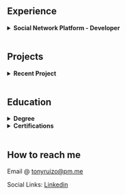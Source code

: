 ## Experience
<details><summary><strong>Social Network Platform - Developer</strong></summary>

<I>Currently in development: </I> 
<p>Joinameet.com</p>
<p>Join or create a group, plan events, RSVP, and invite others.</p>
<strong>Frontend:</strong> HTML5, CSS, Bootstrap, jQuery <br>
<strong>Backend:</strong> VB.NET <br>
<strong>Database:</strong> SQL Server
<br>
<strong>Frameworks:</strong> ASP.NET Webforms
</details>

<br>

## Projects
<details><summary><strong>Recent Project</strong></summary>
  <br>
  <p>Meta Capstone Project using <a href="https://react.dev/">React.js</a></p>
  <p></p><a href="https://tonyruizo-little-lemon.netlify.app/" target="_blank">
    <img src="metaCapstoneProject.gif" alt="project demo gif" height="200"/></a></p>
  <a href="https://github.com/tonyruizo-meta-coursera/capstone-little-lemon" target="_blank">View Code</a> | <a href="https://tonyruizo-little-lemon.netlify.app/" target="_blank"> View Demo</a>
</details>

<br>

## Education
<details><summary><strong>Degree</strong></summary><p>Computer Programming and Analysis A.S. @ <a href="https://www.hccfl.edu/academics/subjects/information-technology/computer-programming-and-analysis">HCC</a>.</p>
  <p><i>Present - Fall 2024</i></p></details>

<details><summary><strong>Certifications</strong></summary><p>Front-End Developer Certification - offered by <a href="https://www.coursera.org/professional-certificates/meta-front-end-developer#about">Meta staff</a>. 
  <p><img src="Meta-front-end-cert.png" width="250"
 height="200" /></p>
  Click <a href="https://github.com/tonyruizo-meta-coursera">here</a> to view repos.</p></details>

<br>

## How to reach me
<p>Email @ <a href="mailto:tonyruizo@pm.me">tonyruizo@pm.me<a/></p>
<p>Social Links: <a href="https://www.linkedin.com/in/tonyruizo/">Linkedin<a/>

  

